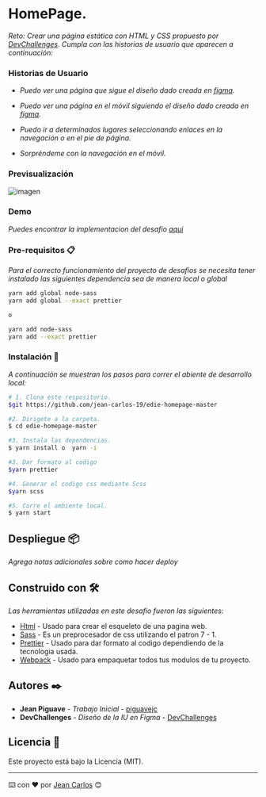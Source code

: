 # HomePage.

_Reto: Crear una página estática con HTML y CSS propuesto por [DevChallenges](https://www.figma.com/file/ahnGupP4JjTdVJDTRfMRF2/edie-homepage?node-id=0%3A1). Cumpla con las historias de usuario que aparecen a continuación:_

### Historias de Usuario
- _Puedo ver una página que sigue el diseño dado creada en [figma](https://www.figma.com/proto/ahnGupP4JjTdVJDTRfMRF2/edie-homepage?node-id=1%3A9&scaling=min-zoom&page-id=0%3A1)._

- _Puedo ver una página en el móvil siguiendo el diseño dado creada en [figma](https://www.figma.com/proto/ahnGupP4JjTdVJDTRfMRF2/edie-homepage?node-id=1%3A148&scaling=min-zoom&page-id=0%3A1)._

- _Puedo ir a determinados lugares seleccionando enlaces en la navegación o en el pie de página._

- _Sorpréndeme con la navegación en el móvil._


### Previsualización 
![imagen](https://github.com/jean-carlos-19/edie-homepage-master/tree/master/captura/escritorio.png)

### Demo
_Puedes encontrar la implementacion del desafio [aqui](https://piguavejc-edie-homepage-master.onrender.com/)_

### Pre-requisitos 📋

_Para el correcto funcionamiento del proyecto de desafios se necesita tener instalado las siguientes dependencia sea de manera local o global_

```bash
yarn add global node-sass
yarn add global --exact prettier

o

yarn add node-sass
yarn add --exact prettier
```

### Instalación 🔧

_A continuación se muestran los pasos para correr el abiente de desarrollo local:_

```bash
# 1. Clona este respositorio.
$git https://github.com/jean-carlos-19/edie-homepage-master

#2. Dirigete a la carpeta. 
$ cd edie-homepage-master

#3. Instala las dependencias.
$ yarn install o  yarn -i

#3. Dar formato al codigo 
$yarn prettier

#4. Generar el codigo css mediante Scss 
$yarn scss

#5. Corre el ambiente local.
$ yarn start
```

## Despliegue 📦

_Agrega notas adicionales sobre como hacer deploy_

## Construido con 🛠️

_Las herramientas utilizadas en este desafio fueron las siguientes:_

* [Html](https://developer.mozilla.org/es/docs/Web/HTML/Reference) - Usado para crear el esqueleto de una pagina web.
* [Sass](https://sass-lang.com/guide) - Es un preprocesador de css utilizando el patron 7 - 1.
* [Prettier](https://prettier.io/docs/en/index.html) - Usado para dar formato al codigo dependiendo de la tecnologia usada.
* [Webpack](https://webpack.js.org/concepts/) - Usado para empaquetar todos tus modulos de tu proyecto.

## Autores ✒️

* **Jean Piguave** - *Trabajo Inicial* - [piguavejc](https://devchallenges.io/portfolio/jean-carlos-19)
* **DevChallenges** - *Diseño de la IU en Figma* - [DevChallenges](https://devchallenges.io/)

## Licencia 📄

Este proyecto está bajo la Licencia (MIT).




---
⌨️ con ❤️ por [Jean Carlos](https://devchallenges.io/portfolio/jean-carlos-19) 😊
